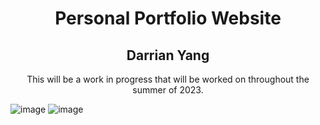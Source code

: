 <h1 align="center">Personal Portfolio Website</h1> 
<h2 align="center">Darrian Yang</h2>

<p align="center">This will be a work in progress that will be worked on throughout the summer of 2023.</p>

![image](https://user-images.githubusercontent.com/101906429/235487013-a82fda18-fece-45c6-9166-3ad57c2f741e.png)
![image](https://user-images.githubusercontent.com/101906429/235487306-5f73fb44-ca48-44d3-b825-6dc6e8d66934.png)

